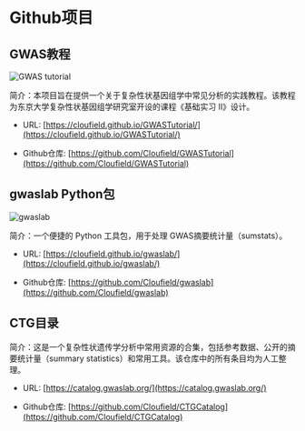 # Github项目

## GWAS教程

![GWAS tutorial](https://github.com/Cloufield/GWASTutorial/assets/40289485/13609a79-2e2d-41f3-af9b-912fc47d57a9)

简介：本项目旨在提供一个关于复杂性状基因组学中常见分析的实践教程。该教程为东京大学复杂性状基因组学研究室开设的课程《基础实习 II》设计。

- URL: [https://cloufield.github.io/GWASTutorial/](https://cloufield.github.io/GWASTutorial/)

- Github仓库: [https://github.com/Cloufield/GWASTutorial](https://github.com/Cloufield/GWASTutorial)

## gwaslab Python包

![gwaslab](https://github.com/user-attachments/assets/109262c6-c870-4078-94b5-66cf8c6b13c4)

简介：一个便捷的 Python 工具包，用于处理 GWAS摘要统计量（sumstats）。

- URL: [https://cloufield.github.io/gwaslab/](https://cloufield.github.io/gwaslab/)

- Github仓库: [https://github.com/Cloufield/gwaslab](https://github.com/Cloufield/gwaslab)

## CTG目录

简介：这是一个复杂性状遗传学分析中常用资源的合集，包括参考数据、公开的摘要统计量（summary statistics）和常用工具。该仓库中的所有条目均为人工整理。

- URL: [https://catalog.gwaslab.org/](https://catalog.gwaslab.org/)

- Github仓库: [https://github.com/Cloufield/CTGCatalog](https://github.com/Cloufield/CTGCatalog)
